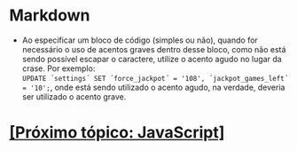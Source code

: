 # Markdown

- <a id="blocos-codigo-crases"></a>Ao especificar um bloco de código (simples ou não), quando for necessário o uso de acentos graves dentro desse bloco, como não está sendo possível escapar o caractere, utilize o acento agudo no lugar da crase. Por exemplo:  
    `UPDATE ´settings´ SET ´force_jackpot´ = '108', ´jackpot_games_left´ = '10';`, onde está sendo utilizado o acento agudo, na verdade, deveria ser utilizado o acento grave.

# [[Próximo tópico: JavaScript]](./JavaScript.md)
